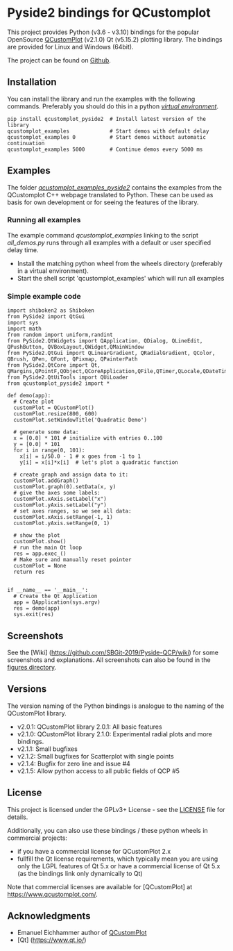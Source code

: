 # Pyside2 bindings for QCustomplot

This project provides Python (v3.6 - v3.10) bindings for the popular OpenSource [QCustomPlot](https://www.qcustomplot.com/) (v2.1.0) Qt (v5.15.2) plotting library.
The bindings are provided for Linux and Windows (64bit).

The project can be found on [Github](https://github.com/SBGit-2019/Pyside-QCP/).

## Installation

You can install the library and run the examples with the following commands.
Preferably you should do this in a python [*virtual environment*](https://docs.python.org/3/tutorial/venv.html).

    pip install qcustomplot_pyside2  # Install latest version of the library
    qcustomplot_examples             # Start demos with default delay
    qcustomplot_examples 0           # Start demos without automatic continuation
    qcustomplot_examples 5000        # Continue demos every 5000 ms



## Examples
The folder [*qcustomplot_examples_pyside2*](https://github.com/SBGit-2019/Pyside-QCP/tree/master/qcustomplot_examples_pyside2) contains the examples from the QCustomplot C++ webpage translated to Python. 
These can be used as basis for own development or for seeing the features of the library. 

### Running all examples
The example command *qcustomplot_examples* linking to the script *all_demos.py* runs through all examples
with a default or user specified delay time.

- Install the matching python wheel from the wheels directory (preferably in a virtual environment).
- Start the shell script 'qcustomplot_examples' which will run all examples 


### Simple example code

    import shiboken2 as Shiboken
    from PySide2 import QtGui
    import sys
    import math
    from random import uniform,randint
    from PySide2.QtWidgets import QApplication, QDialog, QLineEdit, QPushButton, QVBoxLayout,QWidget,QMainWindow
    from PySide2.QtGui import QLinearGradient, QRadialGradient, QColor, QBrush, QPen, QFont, QPixmap, QPainterPath
    from PySide2.QtCore import Qt, QMargins,QPointF,QObject,QCoreApplication,QFile,QTimer,QLocale,QDateTime,QDate,QSize,QTime
    from PySide2.QtUiTools import QUiLoader
    from qcustomplot_pyside2 import *

    def demo(app):
      # Create plot
      customPlot = QCustomPlot()
      customPlot.resize(800, 600)
      customPlot.setWindowTitle('Quadratic Demo')

      # generate some data:
      x = [0.0] * 101 # initialize with entries 0..100
      y = [0.0] * 101 
      for i in range(0, 101):
        x[i] = i/50.0 - 1 # x goes from -1 to 1
        y[i] = x[i]*x[i]  # let's plot a quadratic function
    
      # create graph and assign data to it:
      customPlot.addGraph()
      customPlot.graph(0).setData(x, y)
      # give the axes some labels:
      customPlot.xAxis.setLabel("x")
      customPlot.yAxis.setLabel("y")
      # set axes ranges, so we see all data:
      customPlot.xAxis.setRange(-1, 1)
      customPlot.yAxis.setRange(0, 1)

      # show the plot
      customPlot.show()
      # run the main Qt loop
      res = app.exec_()
      # Make sure and manually reset pointer
      customPlot = None
      return res
   

    if __name__ == '__main__':
      # Create the Qt Application
      app = QApplication(sys.argv)
      res = demo(app)
      sys.exit(res)


## Screenshots
See the [Wiki] (https://github.com/SBGit-2019/Pyside-QCP/wiki) for some screenshots and explanations.
All screenshots can also be found in the [figures directory](https://github.com/SBGit-2019/Pyside-QCP/tree/master/FIG).

## Versions
The version naming of the Python bindings is analogue to the naming of the QCustomPlot library.
- v2.0.1: QCustomPlot library 2.0.1: All basic features
- v2.1.0: QCustomPlot library 2.1.0: Experimental radial plots and more bindings.
- v2.1.1: Small bugfixes
- v2.1.2: Small bugfixes for Scatterplot with single points
- v2.1.4: Bugfix for zero line and issue #4
- v2.1.5: Allow python access to all public fields of QCP #5

## License

This project is licensed under the GPLv3+ License - see the [LICENSE](https://github.com/SBGit-2019/Pyside-QCP/blob/master/LICENSE) file for details.

Additionally, you can also use these bindings / these python wheels in commercial projects:
- if you have a commercial license for QCustomPlot 2.x
- fullfill the Qt license requirements, which typically mean you are using only the LGPL features of Qt 5.x or have a commercial license of Qt 5.x (as the bindings link only dynamically to Qt)

Note that commercial licenses are available for [QCustomPlot] at https://www.qcustomplot.com/.

## Acknowledgments

- Emanuel Eichhammer author of [QCustomPlot](https://www.qcustomplot.com/)
- [Qt] (https://www.qt.io/)




